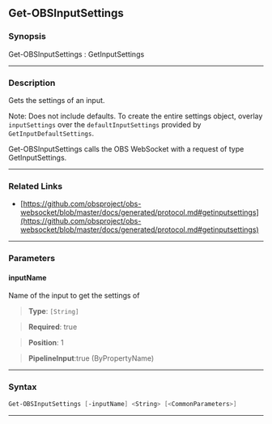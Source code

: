 Get-OBSInputSettings
--------------------
### Synopsis
Get-OBSInputSettings : GetInputSettings

---
### Description

Gets the settings of an input.

Note: Does not include defaults. To create the entire settings object, overlay `inputSettings` over the `defaultInputSettings` provided by `GetInputDefaultSettings`.


Get-OBSInputSettings calls the OBS WebSocket with a request of type GetInputSettings.

---
### Related Links
* [https://github.com/obsproject/obs-websocket/blob/master/docs/generated/protocol.md#getinputsettings](https://github.com/obsproject/obs-websocket/blob/master/docs/generated/protocol.md#getinputsettings)



---
### Parameters
#### **inputName**

Name of the input to get the settings of



> **Type**: ```[String]```

> **Required**: true

> **Position**: 1

> **PipelineInput**:true (ByPropertyName)



---
### Syntax
```PowerShell
Get-OBSInputSettings [-inputName] <String> [<CommonParameters>]
```
---
